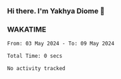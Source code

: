 ### Hi there. I'm Yakhya Diome 👋

### WAKATIME
<!--START_SECTION:waka-->

```txt
From: 03 May 2024 - To: 09 May 2024

Total Time: 0 secs

No activity tracked
```

<!--END_SECTION:waka-->
